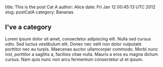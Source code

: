 title: This is the post Cat A
author: Alice
date: Fri Jan 12 00:45:13 UTC 2012
slug: postCatA
category: Bananas


<h2>I've a category</h2>

Lorem ipsum dolor sit amet, consectetur adipiscing elit. Nulla sed cursus odio. Sed luctus vestibulum elit. Donec nec velit non dolor vulputate porttitor nec eu turpis. Maecenas auctor ullamcorper commodo. Morbi nunc nisl, porttitor a sagittis a, facilisis vitae nulla. Mauris a eros eu magna dictum cursus. Nam quis nunc non arcu fermentum consectetur ut et ipsum.

